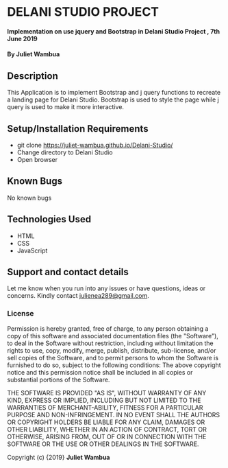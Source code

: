# DELANI STUDIO PROJECT

#### Implementation on use jquery and Bootstrap in Delani Studio Project , 7th June 2019

#### By **Juliet Wambua**

## Description
This Application is to implement Bootstrap and j query functions to recreate a landing page for Delani Studio.
Bootstrap is used to style the page while j query is used to make it more interactive.

## Setup/Installation Requirements
* git clone https://juliet-wambua.github.io/Delani-Studio/
* Change directory to Delani Studio
* Open browser

## Known Bugs
No known bugs

## Technologies Used
* HTML
* CSS
* JavaScript

## Support and contact details
Let me  know when you run into any issues or have questions, ideas or concerns. Kindly contact julienea289@gmail.com.

### License
Permission is hereby granted, free of charge, to any person obtaining a copy of this software and associated documentation files (the "Software"), to deal in the Software without restriction, including without limitation the rights to use, copy, modify, merge, publish, distribute, sub-license, and/or sell copies of the Software, and to permit persons to whom the Software is furnished to do so, subject to the following conditions:
The above copyright notice and this permission notice shall be included in all copies or substantial portions of the Software.

THE SOFTWARE IS PROVIDED "AS IS", WITHOUT WARRANTY OF ANY KIND, EXPRESS OR IMPLIED, INCLUDING BUT NOT LIMITED TO THE WARRANTIES OF MERCHANT-ABILITY, FITNESS FOR A PARTICULAR PURPOSE AND NON-INFRINGEMENT. IN NO EVENT SHALL THE AUTHORS OR COPYRIGHT HOLDERS BE LIABLE FOR ANY CLAIM, DAMAGES OR OTHER LIABILITY, WHETHER IN AN ACTION OF CONTRACT, TORT OR OTHERWISE, ARISING FROM, OUT OF OR IN CONNECTION WITH THE SOFTWARE OR THE USE OR OTHER DEALINGS IN THE SOFTWARE.

Copyright (c) {2019} **Juliet Wambua**

